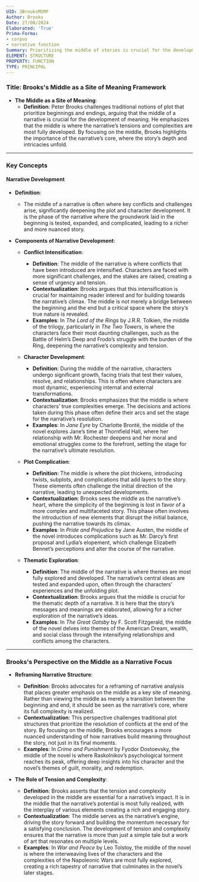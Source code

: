 ```yaml
---
UID: 3BrooksMSMF
Author: Brooks
Date: 27/08/2024
Elaborated: 'True'
Prima-Forma:
- corpus
- narrative function
Summary: Prioritizing the middle of stories is crucial for the development of meaning.
ELEMENT: STRUCTURE
PROPERTY: FUNCTION
TYPE: PRINCIPAL
---
```

### Title: **Brooks's Middle as a Site of Meaning Framework**

- **The Middle as a Site of Meaning**:
  - **Definition**: Peter Brooks challenges traditional notions of plot that prioritize beginnings and endings, arguing that the middle of a narrative is crucial for the development of meaning. He emphasizes that the middle is where the narrative’s tensions and complexities are most fully developed. By focusing on the middle, Brooks highlights the importance of the narrative’s core, where the story’s depth and intricacies unfold.

---

### **Key Concepts**

#### **Narrative Development**

- **Definition**:
  - The middle of a narrative is often where key conflicts and challenges arise, significantly deepening the plot and character development. It is the phase of the narrative where the groundwork laid in the beginning is tested, expanded, and complicated, leading to a richer and more nuanced story.

- **Components of Narrative Development**:
  - **Conflict Intensification**:
    - **Definition**: The middle of the narrative is where conflicts that have been introduced are intensified. Characters are faced with more significant challenges, and the stakes are raised, creating a sense of urgency and tension.
    - **Contextualization**: Brooks argues that this intensification is crucial for maintaining reader interest and for building towards the narrative’s climax. The middle is not merely a bridge between the beginning and the end but a critical space where the story’s true nature is revealed.
    - **Examples**: In *The Lord of the Rings* by J.R.R. Tolkien, the middle of the trilogy, particularly in *The Two Towers*, is where the characters face their most daunting challenges, such as the Battle of Helm’s Deep and Frodo’s struggle with the burden of the Ring, deepening the narrative’s complexity and tension.

  - **Character Development**:
    - **Definition**: During the middle of the narrative, characters undergo significant growth, facing trials that test their values, resolve, and relationships. This is often where characters are most dynamic, experiencing internal and external transformations.
    - **Contextualization**: Brooks emphasizes that the middle is where characters’ true complexities emerge. The decisions and actions taken during this phase often define their arcs and set the stage for the narrative’s resolution.
    - **Examples**: In *Jane Eyre* by Charlotte Brontë, the middle of the novel explores Jane’s time at Thornfield Hall, where her relationship with Mr. Rochester deepens and her moral and emotional struggles come to the forefront, setting the stage for the narrative’s ultimate resolution.

  - **Plot Complication**:
    - **Definition**: The middle is where the plot thickens, introducing twists, subplots, and complications that add layers to the story. These elements often challenge the initial direction of the narrative, leading to unexpected developments.
    - **Contextualization**: Brooks sees the middle as the narrative’s heart, where the simplicity of the beginning is lost in favor of a more complex and multifaceted story. This phase often involves the introduction of new elements that disrupt the initial balance, pushing the narrative towards its climax.
    - **Examples**: In *Pride and Prejudice* by Jane Austen, the middle of the novel introduces complications such as Mr. Darcy’s first proposal and Lydia’s elopement, which challenge Elizabeth Bennet’s perceptions and alter the course of the narrative.

  - **Thematic Exploration**:
    - **Definition**: The middle of the narrative is where themes are most fully explored and developed. The narrative’s central ideas are tested and expanded upon, often through the characters’ experiences and the unfolding plot.
    - **Contextualization**: Brooks argues that the middle is crucial for the thematic depth of a narrative. It is here that the story’s messages and meanings are elaborated, allowing for a richer exploration of the narrative’s ideas.
    - **Examples**: In *The Great Gatsby* by F. Scott Fitzgerald, the middle of the novel delves into themes of the American Dream, wealth, and social class through the intensifying relationships and conflicts among the characters.

---

### **Brooks's Perspective on the Middle as a Narrative Focus**

- **Reframing Narrative Structure**:
  - **Definition**: Brooks advocates for a reframing of narrative analysis that places greater emphasis on the middle as a key site of meaning. Rather than viewing the middle as merely a transition between the beginning and end, it should be seen as the narrative’s core, where its full complexity is realized.
  - **Contextualization**: This perspective challenges traditional plot structures that prioritize the resolution of conflicts at the end of the story. By focusing on the middle, Brooks encourages a more nuanced understanding of how narratives build meaning throughout the story, not just in its final moments.
  - **Examples**: In *Crime and Punishment* by Fyodor Dostoevsky, the middle of the novel is where Raskolnikov’s psychological torment reaches its peak, offering deep insights into his character and the novel’s themes of guilt, morality, and redemption.

- **The Role of Tension and Complexity**:
  - **Definition**: Brooks asserts that the tension and complexity developed in the middle are essential for a narrative’s impact. It is in the middle that the narrative’s potential is most fully realized, with the interplay of various elements creating a rich and engaging story.
  - **Contextualization**: The middle serves as the narrative’s engine, driving the story forward and building the momentum necessary for a satisfying conclusion. The development of tension and complexity ensures that the narrative is more than just a simple tale but a work of art that resonates on multiple levels.
  - **Examples**: In *War and Peace* by Leo Tolstoy, the middle of the novel is where the interweaving lives of the characters and the complexities of the Napoleonic Wars are most fully explored, creating a rich tapestry of narrative that culminates in the novel’s later stages.